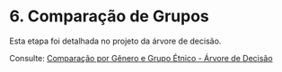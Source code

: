 # 6. Comparação de Grupos

Esta etapa foi detalhada no projeto da árvore de decisão. 

Consulte: [Comparação por Gênero e Grupo Étnico - Árvore de Decisão](https://snowdutra.github.io/Machine-Learning/arvore_decisao/07.comparacao_grupos/)
